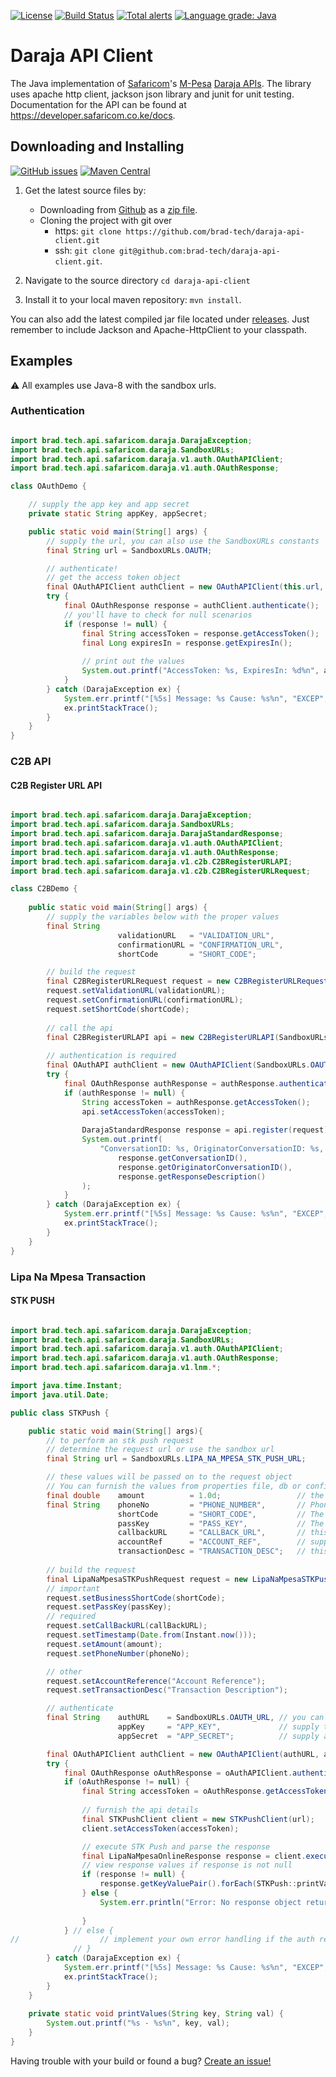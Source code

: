 [![License](https://img.shields.io/badge/License-Apache%202.0-blue.svg)](https://opensource.org/licenses/Apache-2.0)
[![Build Status](https://travis-ci.com/brad-tech/mpesa-api-java.svg?branch=master)](https://travis-ci.com/brad-tech/daraja-api-client)
[![Total alerts](https://img.shields.io/lgtm/alerts/g/brad-tech/mpesa-api-java.svg?logo=lgtm&logoWidth=18)](https://lgtm.com/projects/g/brad-tech/daraja-api-client/alerts/)
[![Language grade: Java](https://img.shields.io/lgtm/grade/java/g/brad-tech/mpesa-api-java.svg?logo=lgtm&logoWidth=18)](https://lgtm.com/projects/g/brad-tech/daraja-api-client/context:java)

# Daraja API Client
The Java implementation of [Safaricom](https://www.safaricom.co.ke)'s [M-Pesa](https://www.safaricom.co.ke/personal/m-pesa) [Daraja APIs](https://developer.safaricom.co.ke/). The library uses apache http client, jackson json library and 
junit for unit testing. Documentation for the API can be found at https://developer.safaricom.co.ke/docs.

## Downloading and Installing
[![GitHub issues](https://img.shields.io/github/release/brad-tech/mpesa-api-java.svg)](https://github.com/brad-tech/daraja-api-client/releases/latest)
[![Maven Central](https://img.shields.io/maven-central/v/brad.tech/mpesa-api-java.svg)](http://mvnrepository.com/artifact/brad.tech/daraja-api-client)
1. Get the latest source files by:
   - Downloading from [Github](https://github.com/brad-tech/daraja-api-client) as a [zip file](https://github.com/brad-tech/daraja-api-client/archive/master.zip).
   - Cloning the project with git over 
     * https: `git clone https://github.com/brad-tech/daraja-api-client.git`
     * ssh: `git clone git@github.com:brad-tech/daraja-api-client.git`.
  
2. Navigate to the source directory `cd daraja-api-client`
3. Install it to your local maven repository: `mvn install`.

You can also add the latest compiled jar file located under [releases](https://github.com/brad-tech/mpesa-api-java/releases/download/v1.0/daraja-api-client-1.0-SNAPSHOT.jar).
Just remember to include Jackson and Apache-HttpClient to your classpath.

## Examples
:warning: All examples use Java-8 with the sandbox urls.

### Authentication
```java

import brad.tech.api.safaricom.daraja.DarajaException;
import brad.tech.api.safaricom.daraja.SandboxURLs;
import brad.tech.api.safaricom.daraja.v1.auth.OAuthAPIClient;
import brad.tech.api.safaricom.daraja.v1.auth.OAuthResponse;

class OAuthDemo {

    // supply the app key and app secret
    private static String appKey, appSecret;

    public static void main(String[] args) {
        // supply the url, you can also use the SandboxURLs constants
        final String url = SandboxURLs.OAUTH;

        // authenticate! 
        // get the access token object
        final OAuthAPIClient authClient = new OAuthAPIClient(this.url, appKey, appSecret);
        try {
            final OAuthResponse response = authClient.authenticate();
            // you'll have to check for null scenarios
            if (response != null) {
                final String accessToken = response.getAccessToken();
                final Long expiresIn = response.getExpiresIn();
    
                // print out the values
                System.out.printf("AccessToken: %s, ExpiresIn: %d%n", accessToken, expiresIn);
            }
        } catch (DarajaException ex) {
            System.err.printf("[%5s] Message: %s Cause: %s%n", "EXCEP", ex.getMessage(), ex.getCause().getMessage());
            ex.printStackTrace();
        }
    }
}

```

### C2B API
#### C2B Register URL API
```java

import brad.tech.api.safaricom.daraja.DarajaException;
import brad.tech.api.safaricom.daraja.SandboxURLs;
import brad.tech.api.safaricom.daraja.DarajaStandardResponse;
import brad.tech.api.safaricom.daraja.v1.auth.OAuthAPIClient;
import brad.tech.api.safaricom.daraja.v1.auth.OAuthResponse;
import brad.tech.api.safaricom.daraja.v1.c2b.C2BRegisterURLAPI;
import brad.tech.api.safaricom.daraja.v1.c2b.C2BRegisterURLRequest;

class C2BDemo {
 
    public static void main(String[] args) {
        // supply the variables below with the proper values
        final String 
                        validationURL   = "VALIDATION_URL", 
                        confirmationURL = "CONFIRMATION_URL", 
                        shortCode       = "SHORT_CODE";

        // build the request
        final C2BRegisterURLRequest request = new C2BRegisterURLRequest();
        request.setValidationURL(validationURL);
        request.setConfirmationURL(confirmationURL);
        request.setShortCode(shortCode);
        
        // call the api
        final C2BRegisterURLAPI api = new C2BRegisterURLAPI(SandboxURLs.C2B_REGISTER_URL_API);
        
        // authentication is required
        final OAuthAPI authClient = new OAuthAPIClient(SandboxURLs.OAUTH);
        try {
            final OAuthResponse authResponse = authResponse.authenticate();
            if (authResponse != null) {
                String accessToken = authResponse.getAccessToken();
                api.setAccessToken(accessToken);
                
                DarajaStandardResponse response = api.register(request);
                System.out.printf(
                    "ConversationID: %s, OriginatorConversationID: %s, ResponseDescription: %s %n",
                        response.getConversationID(),
                        response.getOriginatorConversationID(),
                        response.getResponseDescription()
                );
            }
        } catch (DarajaException ex) {
            System.err.printf("[%5s] Message: %s Cause: %s%n", "EXCEP", ex.getMessage(), ex.getCause().getMessage());
            ex.printStackTrace();
        }
    }
}

```

### Lipa Na Mpesa Transaction 
#### STK PUSH
```java

import brad.tech.api.safaricom.daraja.DarajaException;
import brad.tech.api.safaricom.daraja.SandboxURLs;
import brad.tech.api.safaricom.daraja.v1.auth.OAuthAPIClient;
import brad.tech.api.safaricom.daraja.v1.auth.OAuthResponse;
import brad.tech.api.safaricom.daraja.v1.lnm.*;

import java.time.Instant;
import java.util.Date;

public class STKPush {

    public static void main(String[] args){
        // to perform an stk push request
        // determine the request url or use the sandbox url
        final String url = SandboxURLs.LIPA_NA_MPESA_STK_PUSH_URL;

        // these values will be passed on to the request object
        // You can furnish the values from properties file, db or configuration... or anywhere. 
        final double    amount          = 1.0d;                 // the amount to be deducted from the customer's float
        final String    phoneNo         = "PHONE_NUMBER",       // Phone No. has to be an acceptable format for MPesa
                        shortCode       = "SHORT_CODE",         // The short code is provided by MPesa
                        passKey         = "PASS_KEY",           // The pass key is provided by MPesa
                        callbackURL     = "CALLBACK_URL",       // this callback url will handle all responses by Mpesa
                        accountRef      = "ACCOUNT_REF",        // supply your own account reference
                        transactionDesc = "TRANSACTION_DESC";   // this depends on your transaction.
        
        // build the request
        final LipaNaMpesaSTKPushRequest request = new LipaNaMpesaSTKPushRequest();
        // important
        request.setBusinessShortCode(shortCode);
        request.setPassKey(passKey);
        // required
        request.setCallBackURL(callBackURL);
        request.setTimestamp(Date.from(Instant.now()));
        request.setAmount(amount);
        request.setPhoneNumber(phoneNo);

        // other
        request.setAccountReference("Account Reference");
        request.setTransactionDesc("Transaction Description");

        // authenticate
        final String    authURL    = SandboxURLs.OAUTH_URL, // you can use the snadbox url
                        appKey     = "APP_KEY",             // supply the app key
                        appSecret  = "APP_SECRET";          // supply a valid app secret

        final OAuthAPIClient authClient = new OAuthAPIClient(authURL, appKey, appSecret);
        try {    
            final OAuthResponse oAuthResponse = oAuthAPIClient.authenticate();
            if (oAuthResponse != null) {
                final String accessToken = oAuthResponse.getAccessToken();
    
                // furnish the api details
                final STKPushClient client = new STKPushClient(url);
                client.setAccessToken(accessToken);

                // execute STK Push and parse the response
                final LipaNaMpesaOnlineResponse response = client.execute(request);
                // view response values if response is not null
                if (response != null) {
                    response.getKeyValuePair().forEach(STKPush::printValues);
                } else {
                    System.err.println("Error: No response object returned");
                    
                }
            } // else {
//                  // implement your own error handling if the auth response is null
              // }
        } catch (DarajaException ex) {
            System.err.printf("[%5s] Message: %s Cause: %s%n", "EXCEP", ex.getMessage(), ex.getCause().getMessage());
            ex.printStackTrace();
        }
    }
    
    private static void printValues(String key, String val) {
        System.out.printf("%s - %s%n", key, val);
    }
}
```

Having trouble with your build or found a bug? [Create an issue!](https://github.com/brad-tech/daraja-api-client/issues)
